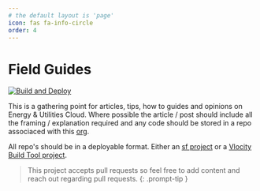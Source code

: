 ```yaml
---
# the default layout is 'page'
icon: fas fa-info-circle
order: 4
---
```


# Field Guides

[![Build and Deploy](https://github.com/euc-field-guides/euc-field-guides.github.io/actions/workflows/pages-deploy.yml/badge.svg?branch=main)](https://github.com/euc-field-guides/euc-field-guides.github.io/actions/workflows/pages-deploy.yml)

This is a gathering point for articles, tips, how to guides and opinions on Energy & Utilities Cloud. Where possible the article / post should include all the framing / explanation required and any code should be stored in a repo associaced with this [org](https://github.com/orgs/euc-field-guides/repositories).

All repo's should be in a deployable format. Either an [sf project](https://developer.salesforce.com/docs/atlas.en-us.sfdx_cli_reference.meta/sfdx_cli_reference/cli_reference_project_commands_unified.htm#cli_reference_project_generate_unified) or a [Vlocity Build Tool project](https://github.com/vlocityinc/vlocity_build).

> This project accepts pull requests so feel free to add content and reach out regarding pull requests.
{: .prompt-tip }
